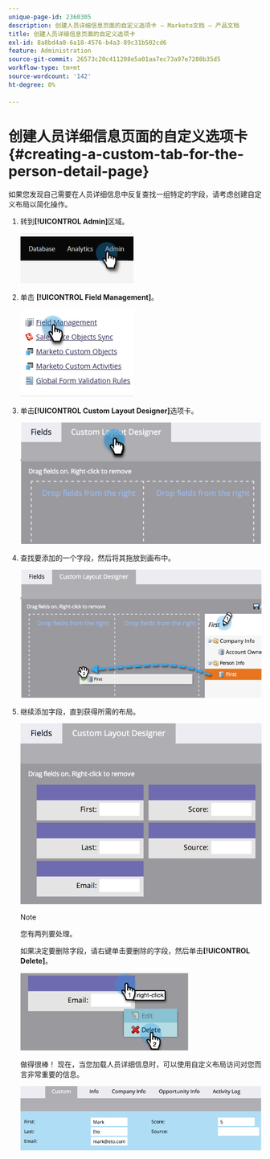 ```yaml
---
unique-page-id: 2360305
description: 创建人员详细信息页面的自定义选项卡 — Marketo文档 — 产品文档
title: 创建人员详细信息页面的自定义选项卡
exl-id: 8a8bd4a0-6a18-4576-b4a3-89c31b502cd6
feature: Administration
source-git-commit: 26573c20c411208e5a01aa7ec73a97e7208b35d5
workflow-type: tm+mt
source-wordcount: '142'
ht-degree: 0%

---
```


# 创建人员详细信息页面的自定义选项卡 {#creating-a-custom-tab-for-the-person-detail-page}

如果您发现自己需要在人员详细信息中反复查找一组特定的字段，请考虑创建自定义布局以简化操作。

1. 转到&#x200B;**[!UICONTROL Admin]**&#x200B;区域。

   ![](assets/creating-a-custom-tab-for-the-person-detail-page-1.png)

1. 单击 **[!UICONTROL Field Management]**。

   ![](assets/creating-a-custom-tab-for-the-person-detail-page-2.png)

1. 单击&#x200B;**[!UICONTROL Custom Layout Designer]**&#x200B;选项卡。

   ![](assets/creating-a-custom-tab-for-the-person-detail-page-3.png)

1. 查找要添加的一个字段，然后将其拖放到画布中。

   ![](assets/creating-a-custom-tab-for-the-person-detail-page-4.png)

1. 继续添加字段，直到获得所需的布局。

   ![](assets/creating-a-custom-tab-for-the-person-detail-page-5.png)

   >[!NOTE]
   >
   >您有两列要处理。

   如果决定要删除字段，请右键单击要删除的字段，然后单击&#x200B;**[!UICONTROL Delete]**。

   ![](assets/creating-a-custom-tab-for-the-person-detail-page-6.png)

   做得很棒！ 现在，当您加载人员详细信息时，可以使用自定义布局访问对您而言非常重要的信息。

   ![](assets/creating-a-custom-tab-for-the-person-detail-page-7.png)
